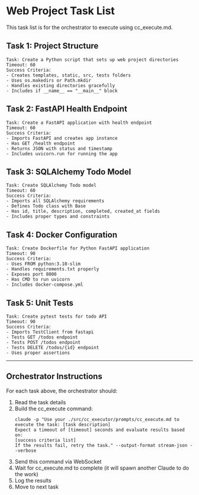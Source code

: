 # Web Project Task List

This task list is for the orchestrator to execute using cc_execute.md.

## Task 1: Project Structure

```
Task: Create a Python script that sets up web project directories
Timeout: 60
Success Criteria:
- Creates templates, static, src, tests folders
- Uses os.makedirs or Path.mkdir
- Handles existing directories gracefully
- Includes if __name__ == "__main__" block
```

## Task 2: FastAPI Health Endpoint

```
Task: Create a FastAPI application with health endpoint
Timeout: 60
Success Criteria:
- Imports FastAPI and creates app instance
- Has GET /health endpoint
- Returns JSON with status and timestamp
- Includes uvicorn.run for running the app
```

## Task 3: SQLAlchemy Todo Model

```
Task: Create SQLAlchemy Todo model
Timeout: 60
Success Criteria:
- Imports all SQLAlchemy requirements
- Defines Todo class with Base
- Has id, title, description, completed, created_at fields
- Includes proper types and constraints
```

## Task 4: Docker Configuration

```
Task: Create Dockerfile for Python FastAPI application
Timeout: 90
Success Criteria:
- Uses FROM python:3.10-slim
- Handles requirements.txt properly
- Exposes port 8000
- Has CMD to run uvicorn
- Includes docker-compose.yml
```

## Task 5: Unit Tests

```
Task: Create pytest tests for todo API
Timeout: 90
Success Criteria:
- Imports TestClient from fastapi
- Tests GET /todos endpoint
- Tests POST /todos endpoint
- Tests DELETE /todos/{id} endpoint
- Uses proper assertions
```

---

## Orchestrator Instructions

For each task above, the orchestrator should:

1. Read the task details
2. Build the cc_execute command:
   ```
   claude -p "Use your ./src/cc_executor/prompts/cc_execute.md to execute the task: [task description]
   Expect a timeout of [timeout] seconds and evaluate results based on:
   [success criteria list]
   If the results fail, retry the task." --output-format stream-json --verbose
   ```
3. Send this command via WebSocket
4. Wait for cc_execute.md to complete (it will spawn another Claude to do the work)
5. Log the results
6. Move to next task